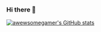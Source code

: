 ### Hi there 👋

[![awewsomegamer's GitHub stats](https://github-readme-stats.vercel.app/api?username=awewsomegamer)](https://github.com/anuraghazra/github-readme-stats)

<!--
**awewsomegamer/awewsomegamer** is a ✨ _special_ ✨ repository because its `README.md` (this file) appears on your GitHub profile.

Here are some ideas to get you started:

- 🔭 I’m currently working on ...
- 🌱 I’m currently learning ...
- 👯 I’m looking to collaborate on ...
- 🤔 I’m looking for help with ...
- 💬 Ask me about ...
- 📫 How to reach me: ...
- 😄 Pronouns: ...
- ⚡ Fun fact: ...
-->
